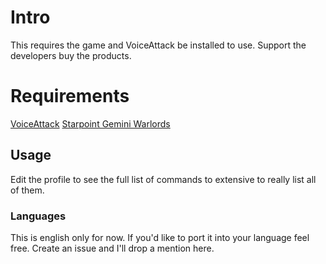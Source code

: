 # Intro
This requires the game and VoiceAttack be installed to use. Support the developers buy the products.
# Requirements
[VoiceAttack](http://voiceattack.com)
[Starpoint Gemini Warlords](http://store.steampowered.com/app/419480/Starpoint_Gemini_Warlords/)
## Usage
Edit the profile to see the full list of commands to extensive to really list all of them.
### Languages
This is english only for now. If you'd like to port it into your language feel free. Create an issue and I'll drop a mention here.
